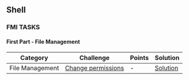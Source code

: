## Shell

### FMI TASKS

#### First Part - File Management



Category| Challenge| Points  | Solution
-------- | -------- | -------- | -------- 
File Management | [Change permissions](https://github.com/DaniAngelov/Operating-Systems---uni/blob/master/Problems/First%20part/Change%20permissions.md)| -| [Solution](https://github.com/DaniAngelov/Operating-Systems---uni/blob/master/Solutions/First%20Part/Change%20file%20permissions.txt)
